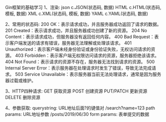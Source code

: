 Gin框架的基础学习
  1、渲染: json  c.JSON(状态码, 数据)
          HTML  c.HTML(状态码, 模板, 数据) 
          XML   c.XML(状态码, 模板, 数据) 
          YAML   c.YAML(状态码, 数据) 
    
  2、常用的状态码:
        200 OK：表示请求成功，并且服务器成功返回了请求的数据。
        201 Created：表示请求成功，并且服务器成功创建了新的资源。
        204 No Content：表示请求成功，但服务器没有返回任何内容。
        400 Bad Request：表示客户端发送的请求有错误，服务器无法理解或处理该请求。
        401 Unauthorized：表示客户端未经身份验证或身份验证失败，无权访问请求的资源。
        403 Forbidden：表示客户端无权限访问请求的资源，服务器拒绝该请求。
        404 Not Found：表示请求的资源不存在，服务器无法找到请求的资源。
        500 Internal Server Error：表示服务器在处理请求时发生了错误，导致无法完成请求。
        503 Service Unavailable：表示服务器当前无法处理请求，通常是因为服务器过载或维护。

  3、HTTP四种请求:
        GET     获取资源
        POST    创建资源
        PUT/PATCH 更新资源
        DELETE  删除资源
 
  4、参数获取:
        querystring: URL地址后面?的键值对 /search?name=123
        path params: URL地址参数    /posts/2019/06/30
        form params: 表单提交的数据